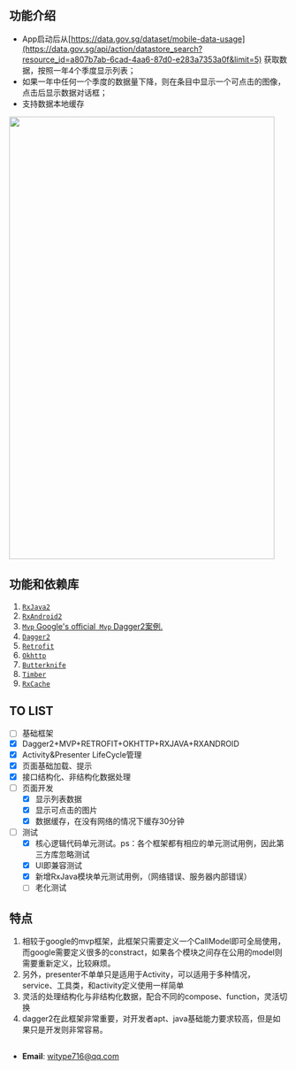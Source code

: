 ## 功能介绍
- App启动后从[https://data.gov.sg/dataset/mobile-data-usage](https://data.gov.sg/api/action/datastore_search?resource_id=a807b7ab-6cad-4aa6-87d0-e283a7353a0f&limit=5) 获取数据，按照一年4个季度显示列表；
- 如果一年中任何一个季度的数据量下降，则在条目中显示一个可点击的图像，点击后显示数据对话框；
- 支持数据本地缓存

<img src="https://j1-media.s3.cn-north-1.amazonaws.com.cn/resource/2020/05-15/device-2020-05-15-194637.gif"  height="800" width="480">


## 功能和依赖库
1. [`RxJava2`](https://github.com/ReactiveX/RxJava)
2. [`RxAndroid2`](https://github.com/ReactiveX/RxAndroid)
3. [`Mvp` Google's official` Mvp` Dagger2案例.](https://github.com/googlesamples/android-architecture/tree/todo-mvp-dagger/)
4. [`Dagger2`](https://github.com/google/dagger)
5. [`Retrofit`](https://github.com/square/retrofit)
6. [`Okhttp`](https://github.com/square/okhttp)
7. [`Butterknife`](https://github.com/JakeWharton/butterknife)
8.  [`Timber`](https://github.com/JakeWharton/timber)
9.  [`RxCache`](https://github.com/VictorAlbertos/RxCache)

## TO LIST
- [ ]  基础框架
  - [x] Dagger2+MVP+RETROFIT+OKHTTP+RXJAVA+RXANDROID
  - [x] Activity&Presenter LifeCycle管理
  - [x] 页面基础加载、提示
  - [x] 接口结构化、非结构化数据处理
- [ ] 页面开发
  - [x] 显示列表数据
  - [x] 显示可点击的图片
  - [x] 数据缓存，在没有网络的情况下缓存30分钟
- [ ] 测试
  - [x] 核心逻辑代码单元测试。ps：各个框架都有相应的单元测试用例，因此第三方库忽略测试
  - [x] UI即兼容测试
  - [x] 新增RxJava模块单元测试用例，（网络错误、服务器内部错误）
  - [ ] 老化测试

## 特点
1. 相较于google的mvp框架，此框架只需要定义一个CallModel即可全局使用，而google需要定义很多的constract，如果各个模块之间存在公用的model则需要重新定义，比较麻烦。
2. 另外，presenter不单单只是适用于Activity，可以适用于多种情况，service、工具类，和activity定义使用一样简单
3. 灵活的处理结构化与非结构化数据，配合不同的compose、function，灵活切换
4. dagger2在此框架非常重要，对开发者apt、java基础能力要求较高，但是如果只是开发则非常容易。

## 
* **Email**: <witype716@qq.com>  
